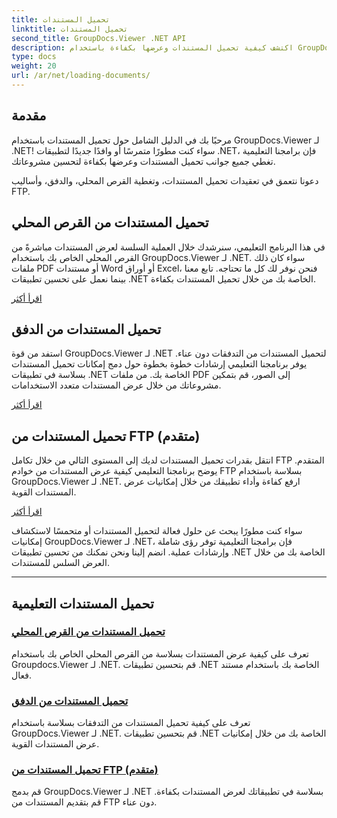 ```yaml
---
title: تحميل المستندات
linktitle: تحميل المستندات
second_title: GroupDocs.Viewer .NET API
description: اكتشف كيفية تحميل المستندات وعرضها بكفاءة باستخدام GroupDocs.Viewer .NET. استكشف البرامج التعليمية الخاصة بتحميل القرص المحلي والدفق وFTP لتطبيقات .NET المحسنة.
type: docs
weight: 20
url: /ar/net/loading-documents/
---
```

## مقدمة

مرحبًا بك في الدليل الشامل حول تحميل المستندات باستخدام GroupDocs.Viewer لـ .NET! سواء كنت مطورًا متمرسًا أو وافدًا جديدًا لتطبيقات .NET، فإن برامجنا التعليمية تغطي جميع جوانب تحميل المستندات وعرضها بكفاءة لتحسين مشروعاتك.

دعونا نتعمق في تعقيدات تحميل المستندات، وتغطية القرص المحلي، والدفق، وأساليب FTP.

## تحميل المستندات من القرص المحلي

في هذا البرنامج التعليمي، سنرشدك خلال العملية السلسة لعرض المستندات مباشرةً من القرص المحلي الخاص بك باستخدام GroupDocs.Viewer لـ .NET. سواء كان ذلك ملفات PDF أو مستندات Word أو أوراق Excel، فنحن نوفر لك كل ما تحتاجه. تابع معنا بينما نعمل على تحسين تطبيقات .NET الخاصة بك من خلال تحميل المستندات بكفاءة.

[اقرأ أكثر](./loading-document-local-disk/)

## تحميل المستندات من الدفق

استفد من قوة GroupDocs.Viewer لـ .NET لتحميل المستندات من التدفقات دون عناء. يوفر برنامجنا التعليمي إرشادات خطوة بخطوة حول دمج إمكانات تحميل المستندات بسلاسة في تطبيقات .NET الخاصة بك. من ملفات PDF إلى الصور، قم بتمكين مشروعاتك من خلال عرض المستندات متعدد الاستخدامات.

[اقرأ أكثر](./loading-document-stream/)

## تحميل المستندات من FTP (متقدم)

انتقل بقدرات تحميل المستندات لديك إلى المستوى التالي من خلال تكامل FTP المتقدم. يوضح برنامجنا التعليمي كيفية عرض المستندات من خوادم FTP بسلاسة باستخدام GroupDocs.Viewer لـ .NET. ارفع كفاءة وأداء تطبيقك من خلال إمكانيات عرض المستندات القوية.

[اقرأ أكثر](./loading-document-ftp/)

سواء كنت مطورًا يبحث عن حلول فعالة لتحميل المستندات أو متحمسًا لاستكشاف إمكانيات GroupDocs.Viewer لـ .NET، فإن برامجنا التعليمية توفر رؤى شاملة وإرشادات عملية. انضم إلينا ونحن نمكنك من تحسين تطبيقات .NET الخاصة بك من خلال العرض السلس للمستندات.

---
## تحميل المستندات التعليمية
### [تحميل المستندات من القرص المحلي](./loading-document-local-disk/)
تعرف على كيفية عرض المستندات بسلاسة من القرص المحلي الخاص بك باستخدام Groupdocs.Viewer لـ .NET. قم بتحسين تطبيقات .NET الخاصة بك باستخدام مستند فعال.
### [تحميل المستندات من الدفق](./loading-document-stream/)
تعرف على كيفية تحميل المستندات من التدفقات بسلاسة باستخدام GroupDocs.Viewer لـ .NET. قم بتحسين تطبيقات .NET الخاصة بك من خلال إمكانيات عرض المستندات القوية.
### [تحميل المستندات من FTP (متقدم)](./loading-document-ftp/)
قم بدمج GroupDocs.Viewer لـ .NET بسلاسة في تطبيقاتك لعرض المستندات بكفاءة. قم بتقديم المستندات من FTP دون عناء.